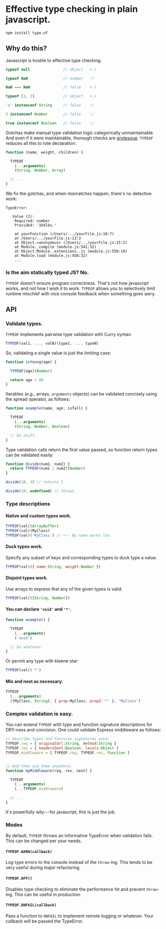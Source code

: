 # Effective type checking in plain javascript.
```sh
npm install type.of
```

## Why do this?

Javascript is hostile to effective type checking.

```js
typeof null               // object   >:(

typeof NaN                // number   :?

NaN === NaN               // false    >:(

typeof [1, 2]             // object   >:(

's' instanceof String     // false    :/

5 instanceof Number       // false    :/

true instanceof Boolean   // false    :/
```

Gotchas make manual type validation logic categorically unmaintainable. And even if it were maintainable, thorough checks are [grotesque](https://www.joyent.com/node-js/production/design/errors#an-example). `TYPEOF` reduces all this to rote declaration:

```js
function (name, weight, children) {

  TYPEOF
    (...arguments)
    (String, Number, Array)

  // ...
}
```

We fix the gotchas, and when mismatches happen, there's no detective work:

```
TypeError:

   Value (2):
    Required: number
    Provided: '164lbs.'

    at yourFunction (/Users/.../yourFile.js:10:7)
    at /Users/.../yourFile.js:13:3
    at Object.<anonymous> (/Users/.../yourFile.js:15:2)
    at Module._compile (module.js:541:32)
    at Object.Module._extensions..js (module.js:550:10)
    at Module.load (module.js:458:32)
    ...
```

### Is the aim statically typed JS? No.
`TYPEOF` doesn't ensure program correctness. That's not how javascript works, and not how I wish it to work. `TYPEOF` allows you to selectively limit runtime mischief with nice console feedback when something goes awry.

## API
### Validate types.
`TYPEOF` implements pairwise type validation with Curry syntax:

```js
TYPEOF(val1, ..., valN)(type1, ..., typeN)
```

So, validating a single value is just the limiting case:

```js
function isYoung(age) {

  TYPEOF(age)(Number)

  return age < 80
}
```

Iterables (*e.g.,* arrays, `arguments` objects) can be validated concisely using the spread operator, as follows:

```js
function example(name, age, isTall) {

  TYPEOF
    (...arguments)
    (String, Number, Boolean)

  // Do stuff.
}
```

Type validation calls return the first value passed, so function return types can be validated easily:

```js
function divide(num1, num2) {
  return TYPEOF(num1 / num2)(Number)
}

divide(10, 2) // returns 5

divide(10, undefined) // throws
```

### Type descriptions
#### Native and custom types work.
```js
TYPEOF(val)(ArrayBuffer)
TYPEOF(val)(MyClass)
TYPEOF(val)('MyClass') // <-- By name works too.
```

#### Duck types work.
Specify any subset of keys and corresponding types to duck type a value.

```js
TYPEOF(val)({ name:String, weight:Number })
```

#### Disjoint types work.
Use arrays to express that any of the given types is valid.

```js
TYPEOF(val)([String, Number])
```

#### You can declare `'void'` and `'*'`.
```js
function example() {

  TYPEOF
    (...arguments)
    ('void')

  // Do whatever.
}
```

Or permit any type with kleene star:

```js
TYPEOF(val)('*')
```

#### Mix and nest as necessary.
```js
TYPEOF
  (...arguments)
  ([MyClass, String], { prop:MyClass, prop2:'*' }, 'MyClass')
```

### Complex validation is easy.
You can extend `TYPEOF` with type and function signature descriptions for DRY-ness and concision. One could validate Express middleware as follows:

```js
// Describe types and function signatures once:
TYPEOF.req = { originalUrl:String, method:String }
TYPEOF.res = { headersSent:Boolean, locals:Object }
TYPEOF.middleware = [ TYPEOF.req, TYPEOF.res, Function ]


// And then use them anywhere:
function myMiddleware(req, res, next) {

  TYPEOF
    (...arguments)
    (...TYPEOF.middleware)

  // ...
}
```
It's powerfully wily---for javascript, this is just the job.

### Modes
By default, `TYPEOF` throws an informative TypeError when validation fails. This can be changed per your needs.

#### `TYPEOF.WARN(callback)`
Log type errors to the console instead of the `throw`-ing. This tends to be very useful during major refactoring.

#### `TYPEOF.OFF()`
Disables type checking to eliminate the performance hit and prevent `throw`-ing. This can be useful in production.

#### `TYPEOF.ONFAIL(callback)`
Pass a function to `ONFAIL` to implement remote logging or whatever. Your callback will be passed the TypeError.
